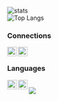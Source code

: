 ![stats](https://github-readme-stats.vercel.app/api?username=enforcd&theme=dark&show_icons=true) <br />
![Top Langs](https://github-readme-stats.vercel.app/api/top-langs/?username=enforcd&theme=dark&layout=compact)

### Connections
[<img align="left" alt="YouTube" width="22px" src="https://cdn.jsdelivr.net/npm/simple-icons@v3/icons/youtube.svg" />][youtube]
[<img align="left" alt="Discord" width="22px" src="https://cdn.jsdelivr.net/npm/simple-icons@3.13.0/icons/discord.svg" />][discord]
<br />

### Languages
[<img align="left" alt="Python" width="22px" src="https://cdn.jsdelivr.net/npm/simple-icons@3.13.0/icons/python.svg" />][brute]
[<img align="left" alt="CSharp" width="22px" src="https://cdn.jsdelivr.net/npm/simple-icons@3.13.0/icons/csharp.svg" />][auth]
<br />
<img src="https://github-profile-trophy.vercel.app/api/pin/?username=termed&margin-w=25&margin-h=25&column=7&theme=darkhub" />


[auth]: https://github.com/enforcd/auth-api-fixed
[brute]: https://github.com/enforcd/bruteforcer
[youtube]: https://www.youtube.com/channel/UCU2rG-Pd80-8Zon5i-YOcUw
[discord]: https://discord.com/users/768456422366117908
